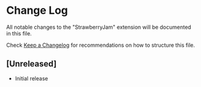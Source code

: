 # Change Log

All notable changes to the "StrawberryJam" extension will be documented in this file.

Check [Keep a Changelog](http://keepachangelog.com/) for recommendations on how to structure this file.

## [Unreleased]

- Initial release